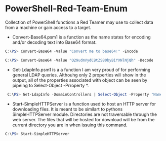 # PowerShell-Red-Team-Enum
Collection of PowerShell functions a Red Teamer may use to collect data from a machine or gain access to a target.

- Convert-Base64.psm1 is a function as the name states for encoding and/or decoding text into Base64 format.
```powershell
C:\PS> Convert-Base64 -Value "Convert me to base64!" -Encode

C:\PS> Convert-Base64 -Value "Q29udmVydCBtZSB0byBiYXNlNjQh" -Decode
```

- Get-LdapInfo.psm1 is a a function I am very proud of for performing general LDAP queries. Althouhg only 2 properties will show in the output, all of the properties associated with object can be seen by pipeing to Select-Object -Prroperty *.
```powershell
 C:\PS> Get-LdapInfo -DomainControllers | Select-Object -Property 'Name','ms-Mcs-AdmPwd'
```

- Start-SimpleHTTPServer is a function used to host an HTTP server for downloading files. It is meant to be similart to pythons SimpleHTTPServer module. Directories are not traversable through the web server. The files that will be hosted for download will be from the current directory you are in when issuing this command. 
```powershell
C:\PS> Start-SimpleHTTPServer
```
